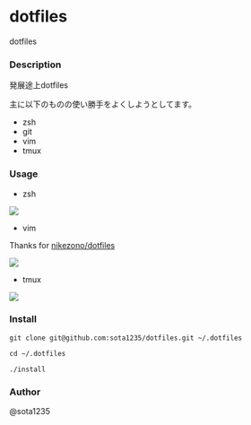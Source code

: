 dotfiles
====

dotfiles

### Description

発展途上dotfiles

主に以下のものの使い勝手をよくしようとしてます。

- zsh
- git
- vim
- tmux

### Usage

- zsh

![](http://i.gyazo.com/a801b95998f2a47a28861a7d2b31f782.png)

- vim

Thanks for [nikezono/dotfiles](https://github.com/nikezono/dotfiles)

![](http://i.gyazo.com/3f9c2e3c350654d5ec8572509278465f.png)

- tmux

![](http://i.gyazo.com/2455b942d346b34a594c5ea0113c663c.png)

### Install

```
git clone git@github.com:sota1235/dotfiles.git ~/.dotfiles

cd ~/.dotfiles

./install
```

### Author

@sota1235
